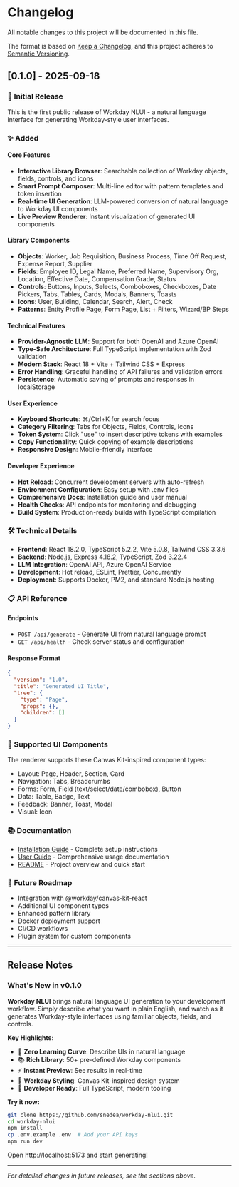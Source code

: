 # Changelog

All notable changes to this project will be documented in this file.

The format is based on [Keep a Changelog](https://keepachangelog.com/en/1.0.0/),
and this project adheres to [Semantic Versioning](https://semver.org/spec/v2.0.0.html).

## [0.1.0] - 2025-09-18

### 🎉 Initial Release

This is the first public release of Workday NLUI - a natural language interface for generating Workday-style user interfaces.

### ✨ Added

#### Core Features
- **Interactive Library Browser**: Searchable collection of Workday objects, fields, controls, and icons
- **Smart Prompt Composer**: Multi-line editor with pattern templates and token insertion
- **Real-time UI Generation**: LLM-powered conversion of natural language to Workday UI components
- **Live Preview Renderer**: Instant visualization of generated UI components

#### Library Components
- **Objects**: Worker, Job Requisition, Business Process, Time Off Request, Expense Report, Supplier
- **Fields**: Employee ID, Legal Name, Preferred Name, Supervisory Org, Location, Effective Date, Compensation Grade, Status
- **Controls**: Buttons, Inputs, Selects, Comboboxes, Checkboxes, Date Pickers, Tabs, Tables, Cards, Modals, Banners, Toasts
- **Icons**: User, Building, Calendar, Search, Alert, Check
- **Patterns**: Entity Profile Page, Form Page, List + Filters, Wizard/BP Steps

#### Technical Features
- **Provider-Agnostic LLM**: Support for both OpenAI and Azure OpenAI
- **Type-Safe Architecture**: Full TypeScript implementation with Zod validation
- **Modern Stack**: React 18 + Vite + Tailwind CSS + Express
- **Error Handling**: Graceful handling of API failures and validation errors
- **Persistence**: Automatic saving of prompts and responses in localStorage

#### User Experience
- **Keyboard Shortcuts**: ⌘/Ctrl+K for search focus
- **Category Filtering**: Tabs for Objects, Fields, Controls, Icons
- **Token System**: Click "use" to insert descriptive tokens with examples
- **Copy Functionality**: Quick copying of example descriptions
- **Responsive Design**: Mobile-friendly interface

#### Developer Experience
- **Hot Reload**: Concurrent development servers with auto-refresh
- **Environment Configuration**: Easy setup with .env files
- **Comprehensive Docs**: Installation guide and user manual
- **Health Checks**: API endpoints for monitoring and debugging
- **Build System**: Production-ready builds with TypeScript compilation

### 🛠 Technical Details

- **Frontend**: React 18.2.0, TypeScript 5.2.2, Vite 5.0.8, Tailwind CSS 3.3.6
- **Backend**: Node.js, Express 4.18.2, TypeScript, Zod 3.22.4
- **LLM Integration**: OpenAI API, Azure OpenAI Service
- **Development**: Hot reload, ESLint, Prettier, Concurrently
- **Deployment**: Supports Docker, PM2, and standard Node.js hosting

### 📋 API Reference

#### Endpoints
- `POST /api/generate` - Generate UI from natural language prompt
- `GET /api/health` - Check server status and configuration

#### Response Format
```json
{
  "version": "1.0",
  "title": "Generated UI Title",
  "tree": {
    "type": "Page",
    "props": {},
    "children": []
  }
}
```

### 🎯 Supported UI Components

The renderer supports these Canvas Kit-inspired component types:
- Layout: Page, Header, Section, Card
- Navigation: Tabs, Breadcrumbs
- Forms: Form, Field (text/select/date/combobox), Button
- Data: Table, Badge, Text
- Feedback: Banner, Toast, Modal
- Visual: Icon

### 📚 Documentation

- [Installation Guide](INSTALLATION.md) - Complete setup instructions
- [User Guide](USER_GUIDE.md) - Comprehensive usage documentation
- [README](README.md) - Project overview and quick start

### 🔮 Future Roadmap

- Integration with @workday/canvas-kit-react
- Additional UI component types
- Enhanced pattern library
- Docker deployment support
- CI/CD workflows
- Plugin system for custom components

---

## Release Notes

### What's New in v0.1.0

**Workday NLUI** brings natural language UI generation to your development workflow. Simply describe what you want in plain English, and watch as it generates Workday-style interfaces using familiar objects, fields, and controls.

**Key Highlights:**
- 🚀 **Zero Learning Curve**: Describe UIs in natural language
- 📚 **Rich Library**: 50+ pre-defined Workday components
- ⚡ **Instant Preview**: See results in real-time
- 🎨 **Workday Styling**: Canvas Kit-inspired design system
- 🔧 **Developer Ready**: Full TypeScript, modern tooling

**Try it now:**
```bash
git clone https://github.com/snedea/workday-nlui.git
cd workday-nlui
npm install
cp .env.example .env  # Add your API keys
npm run dev
```

Open http://localhost:5173 and start generating!

---

*For detailed changes in future releases, see the sections above.*
